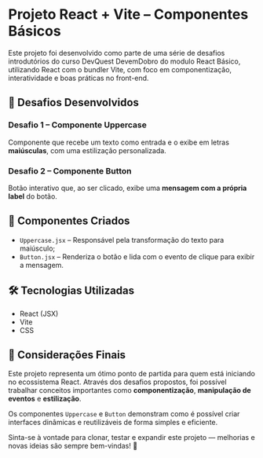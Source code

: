 # Projeto React + Vite – Componentes Básicos

Este projeto foi desenvolvido como parte de uma série de desafios introdutórios do curso DevQuest DevemDobro do modulo React Básico, utilizando React com o bundler Vite, com foco em componentização, interatividade e boas práticas no front-end.

## 🚀 Desafios Desenvolvidos

### Desafio 1 – Componente Uppercase
Componente que recebe um texto como entrada e o exibe em letras **maiúsculas**, com uma estilização personalizada.

### Desafio 2 – Componente Button
Botão interativo que, ao ser clicado, exibe uma **mensagem com a própria label** do botão.

## 🧩 Componentes Criados

- `Uppercase.jsx` – Responsável pela transformação do texto para maiúsculo;
- `Button.jsx` – Renderiza o botão e lida com o evento de clique para exibir a mensagem.

## 🛠️ Tecnologias Utilizadas

- React (JSX)
- Vite
- CSS

## 📌 Considerações Finais

Este projeto representa um ótimo ponto de partida para quem está iniciando no ecossistema React. Através dos desafios propostos, foi possível trabalhar conceitos importantes como **componentização**, **manipulação de eventos** e **estilização**.

Os componentes `Uppercase` e `Button` demonstram como é possível criar interfaces dinâmicas e reutilizáveis de forma simples e eficiente.

Sinta-se à vontade para clonar, testar e expandir este projeto — melhorias e novas ideias são sempre bem-vindas! 🚀
